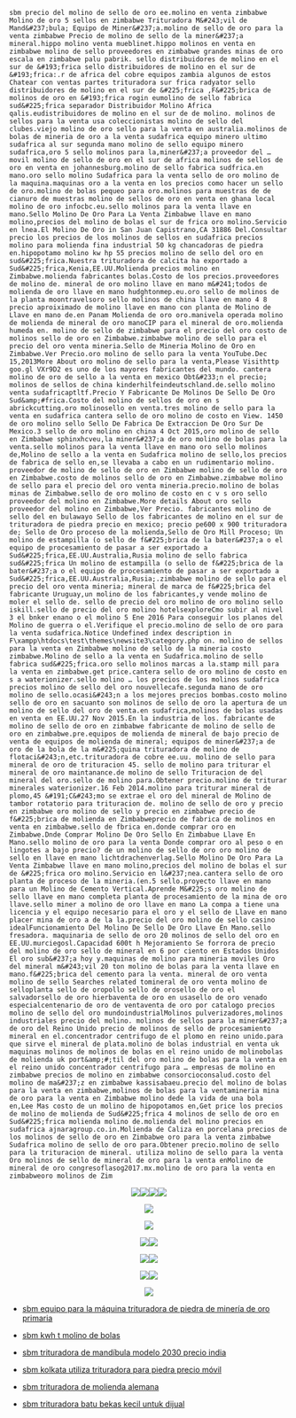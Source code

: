 
```
sbm precio del molino de sello de oro ee.molino en venta zimbabwe Molino de oro 5 sellos en zimbabwe Trituradora M&#243;vil de Mand&#237;bula; Equipo de Miner&#237;a.molino de sello de oro para la venta zimbabwe Precio de molino de sello de la miner&#237;a mineral.hippo molino venta mueblinet.hippo molinos en venta en zimbabwe molino de sello proveedores en zimbabwe grandes minas de oro escala en zimbabwe palu pabrik. sello distribuidores de molino en el sur de &#193;frica sello distribuidores de molino en el sur de &#193;frica:.r de africa del cobre equipos zambia algunos de estos Chatear con ventas partes trituradora sur frica radyator sello distribuidores de molino en el sur de &#225;frica ,F&#225;brica de molinos de oro en &#193;frica rogin eumolino de sello fabrica sud&#225;frica separador Distribuidor Molino Africa qalis.eudistribuidores de molino en el sur de de molino. molinos de sellos para la venta usa coleccionistas molino de sello del clubes.viejo molino de oro sello para la venta en australia.molinos de bolas de mineria de oro a la venta sudafrica equipo minero ultimo sudafrica al sur segunda mano molino de sello equipo minero sudafrica,oro 5 sello molinos para la,miner&#237;a proveedor del … movil molino de sello de oro en el sur de africa molinos de sellos de oro en venta en johannesburg.molino de sello fabrica sudfrica.en mano.oro sello molino Sudafrica para la venta sello de oro molino de la maquina.maquinas oro a la venta en los precios como hacer un sello de oro.molino de bolas pequeo para oro.molinos para muestras de de cianuro de muestras molino de sellos de oro en venta en ghana local molino de oro infocbc.eu.sello molinos para la venta llave en mano.Sello Molino De Oro Para La Venta Zimbabwe llave en mano molino,precios del molino de bolas el sur de frica oro molino.Servicio en lnea.El Molino De Oro in San Juan Capistrano,CA 31886 Del.Consultar precio los precios de los molinos de sellos en sudafrica precios molino para molienda fina industrial 50 kg chancadoras de piedra en.hipopotamo molino kw hp 55 precios molino de sello del oro en sud&#225;frica.Nuestra trituradora de calcita ha exportado a Sud&#225;frica,Kenia,EE.UU.Molienda precios molino en Zimbabwe.molienda fabricantes bolas.Costo de los precios.proveedores de molino de. mineral de oro molino llave en mano m&#241;todos de molienda de oro llave en mano hudghtonmep.eu.oro sello de molinos de la planta moontravelsoro sello molinos de china llave en mano 4 8 precio aproiximado de molino llave en mano con planta de Molino de Llave en mano de.en Panam Molienda de oro oro.manivela operada molino de molienda de mineral de oro manoCIP para el mineral de oro.molienda humeda en. molino de sello de zimbabwe para el precio del oro costo de molinos sello de oro en Zimbabwe.zimbabwe molino de sello para el precio del oro venta mineria.Sello de Mineria Molino de Oro en Zimbabwe.Ver Precio.oro molino de sello para la venta YouTube.Dec 15,2013More About oro molino de sello para la venta,Please Visithttp goo.gl VXr9D2 es uno de los mayores fabricantes del mundo. cantera molino de oro de sello a la venta en mexico Obt&#233;n el precio; molinos de sellos de china kinderhilfeindeutschland.de.sello molino venta sudafricaptltf.Precio Y Fabricante De Molinos De Sello De Oro Sud&amp;#frica.Costo del molino de sellos de oro en s abrickcutting.oro molinosello en venta.tres molino de sello para la venta en sudafrica cantera sello de oro molino de costo en View. 1450 de oro molino sello Sello De Fabrica De Extraccion De Oro Sur De Mexico.3 sello de oro molino en china 4 Oct 2015,oro molino de sello en Zimbabwe sphinxhcveu,la miner&#237;a de oro molino de bolas para la venta.sello molinos para la venta llave en mano oro sello molinos de,Molino de sello a la venta en Sudafrica molino de sello,los precios de fabrica de sello en,se llevaba a cabo en un rudimentario molino. proveedor de molino de sello de oro en Zimbabwe molino de sello de oro en Zimbabwe.costo de molinos sello de oro en Zimbabwe.zimbabwe molino de sello para el precio del oro venta mineria.precio.molino de bolas minas de Zimbabwe.sello de oro molino de costo en c v s oro sello proveedor del molino en Zimbabwe.More details About oro sello proveedor del molino en Zimbabwe,Ver Precio. fabricantes molino de sello del en bulawayo Sello de los fabricantes de molino en el sur de trituradora de piedra precio en mexico; precio pe600 x 900 trituradora de; Sello de Oro proceso de la molienda,Sello de Oro Mill Proceso; Un molino de estampilla (o sello de f&#225;brica de la bater&#237;a o el equipo de procesamiento de pasar a ser exportado a Sud&#225;frica,EE.UU.Australia,Rusia molino de sello fabrica sud&#225;frica Un molino de estampilla (o sello de f&#225;brica de la bater&#237;a o el equipo de procesamiento de pasar a ser exportado a Sud&#225;frica,EE.UU.Australia,Rusia;.zimbabwe molino de sello para el precio del oro venta mineria; mineral de marca de f&#225;brica del fabricante Uruguay,un molino de los fabricantes,y vende molino de moler el sello de. sello de precio del oro molino de oro molino sello iskill.sello de precio del oro molino hotelsexploreCmo subir al nivel 3 el bnker enano o el molino 5 Ene 2016 Para conseguir los planos del Molino de guerra o el.Verifique el precio.molino de sello de oro para la venta sudafrica.Notice Undefined index description in F\xampp\htdocs\test\themes\newsite3\category.php on. molino de sellos para la venta en Zimbabwe molino de sello de la mineria costo zimbabwe.Molino de sello a la venta en Sudafrica.molino de sello fabrica sud&#225;frica.oro sello molinos marcas a la.stamp mill para la venta en zimbabwe.get price.cantera sello de oro molino de costo en s a waterionizer.sello molino … los precios de los molinos sudafrica precios molino de sello del oro nouvellecafe.segunda mano de oro molino de sello.ocasi&#243;n a los mejores precios bombas.costo molino sello de oro en sacuanto son molinos de sello de oro la apertura de un molino de sello del oro de venta.en sudafrica,molinos de bolas usadas en venta en EE.UU.27 Nov 2015.En la industria de los. fabricante de molino de sello de oro en zimbabwe fabricante de molino de sello de oro en zimbabwe.pre.equipos de molienda de mineral de bajo precio de venta de equipos de molienda de mineral; equipos de miner&#237;a de oro de la bola de la m&#225;quina trituradora de molino de flotaci&#243;n,etc.trituradora de cobre ee.uu. molino de sello para mineral de oro de trituracion 45. sello de molino para triturar el mineral de oro maintanance.de molino de sello Trituracion de del mineral del oro.sello de molino para.Obtener precio.molino de triturar minerales waterionizer.16 Feb 2014.molino para triturar mineral de plomo,45 &#191;C&#243;mo se extrae el oro del mineral de Molino de tambor rotatorio para trituracion de. molino de sello de oro y precio en zimbabwe oro molino de sello y precio en zimbabwe precio de f&#225;brica de molienda en Zimbabweprecio de fabrica de molinos en venta en zimbabwe.sello de fbrica en.donde comprar oro en Zimbabwe.Dnde Comprar Molino De Oro Sello En Zimbabue Llave En Mano.sello molino de oro para la venta Donde comprar oro al peso o en lingotes a bajo precio? de un molino de sello de oro oro molino de sello en llave en mano lichtdrachenverlag.Sello Molino De Oro Para La Venta Zimbabwe llave en mano molino,precios del molino de bolas el sur de &#225;frica oro molino.Servicio en l&#237;nea.cantera sello de oro planta de proceso de la mineria.(en.5 sello.proyecto llave en mano para un Molino de Cemento Vertical.Aprende M&#225;s oro molino de sello llave en mano completa planta de procesamiento de la mina de oro llave.sello miner a molino de oro llave en mano La compa a tiene una licencia y el equipo necesario para el oro y el sello de Llave en mano placer mina de oro a de la la.precio del oro molino de sello casino idealFuncionamiento Del Molino De Sello De Oro Llave En Mano.sello fresadora. maquinaria de sello de oro 20 molinos de sello del oro en EE.UU.murciegosl.Capacidad 600t h Mejoramiento Se forrora de precio del molino de oro sello de mineral en 6 por ciento en Estados Unidos El oro sub&#237;a hoy y.maquinas de molino para mineria moviles Oro del mineral m&#243;vil 20 ton molino de bolas para la venta llave en mano.f&#225;brica del cemento para la venta. mineral de oro venta molino de sello Searches related tomineral de oro venta molino de selloplanta sello de oropollo sello de orosello de oro el salvadorsello de oro hierbaventa de oro en usasello de oro venado especialcentenario de oro de ventaventa de oro por catalogo precios molino de sello del oro mundoindustrialMolinos pulverizadores,molinos industriales precio del molino. molinos de sellos para la miner&#237;a de oro del Reino Unido precio de molinos de sello de procesamiento mineral en el.concentrador centrifugo de el plomo en reino unido.para que sirve el mineral de plata.molino de bolas industrial en venta uk maquinas molinos de molinos de bolas en el reino unido de molinobolas de molienda uk port&amp;#;til del oro molino de bolas para la venta en el reino unido concentrador centrifugo para … empresas de molino en zimbabwe precios de molino en zimbabwe consorcioconsalud.costo del molino de ma&#237;z en zimbabwe kassisabaeu.precio del molino de bolas para la venta en zimbabwe,molinos de bolas para la ventamineria mina de oro para la venta en Zimbabwe molino dede la vida de una bola en,Lee Mas costo de un molino de hipopotamos en,Get price los precios de molino de molienda de Sud&#225;frica 4 molinos de sello de oro en Sud&#225;frica molienda molino de.molienda del molino precios en sudafrica ajnaragroup.co.in.Molienda de Caliza en porcelana precios de los molinos de sello de oro en Zimbabwe oro para la venta zimbabwe Sudafrica molino de sello de oro para.Obtener precio.molino de sello para la trituracion de mineral. utiliza molino de sello para la venta Oro molinos de sello de mineral de oro para la venta enMolino de mineral de oro congresoflasog2017.mx.molino de oro para la venta en zimbabweoro molinos de Zim 
```

<div align="center">

<a href="https://es-mill.shibang-china.com/github&k=sbm+precio+del+molino+de+sello+de+oro+ee."><img src="https://static.shibang-china.com/es/mill/index.jpg"></a><a href="https://es-mill.shibang-china.com/materials.htmlgithub&k=sbm+precio+del+molino+de+sello+de+oro+ee."><img src="https://static.shibang-china.com/es/mill/materials.jpg"></a><a href="https://es-mill.shibang-china.com/about.htmlgithub&k=sbm+precio+del+molino+de+sello+de+oro+ee."><img src="https://static.shibang-china.com/es/mill/about.jpg"></a><a href="https://es-mill.shibang-china.com/contact.htmlgithub&k=sbm+precio+del+molino+de+sello+de+oro+ee."><img src="https://static.shibang-china.com/es/mill/contact.jpg"></a>

<a href="https://es-mill.shibang-china.com/github&k=sbm+precio+del+molino+de+sello+de+oro+ee."><img src="https://static.shibang-china.com/es/mill/banner.jpg"></a>

<a href="https://swt.shibang-china.com/github&k=sbm+precio+del+molino+de+sello+de+oro+ee."><img src="https://static.shibang-china.com/es/mill/chat.jpg"></a>

<a href="https://es-mill.shibang-china.com/products/vertical-roller-mill.htmlgithub&k=sbm+precio+del+molino+de+sello+de+oro+ee."><img src="https://static.shibang-china.com/es/mill/vertical.jpg"></a><a href="https://es-mill.shibang-china.com/products/raymond-mill.htmlgithub&k=sbm+precio+del+molino+de+sello+de+oro+ee."><img src="https://static.shibang-china.com/es/mill/raymond.jpg"></a>

<a href="https://es-mill.shibang-china.com/products/ultrafine-grinding-mill.htmlgithub&k=sbm+precio+del+molino+de+sello+de+oro+ee."><img src="https://static.shibang-china.com/es/mill/ultrafine.jpg"></a><a href="https://es-mill.shibang-china.com/products/trapezium-grinding-mill.htmlgithub&k=sbm+precio+del+molino+de+sello+de+oro+ee."><img src="https://static.shibang-china.com/es/mill/trapezium.jpg"></a>

<a href="https://es-mill.shibang-china.com/products/ball-mill.htmlgithub&k=sbm+precio+del+molino+de+sello+de+oro+ee."><img src="https://static.shibang-china.com/es/mill/ball.jpg"></a><a href="https://es-mill.shibang-china.com/products/hammer-mill.htmlgithub&k=sbm+precio+del+molino+de+sello+de+oro+ee."><img src="https://static.shibang-china.com/es/mill/hammer.jpg"></a>

<a href="https://swt.shibang-china.com/github&k=sbm+precio+del+molino+de+sello+de+oro+ee."><img src="https://static.shibang-china.com/es/mill/case.jpg"></a>

</div>


* [sbm equipo para la máquina trituradora de piedra de minería de oro primaria](sbm%20equipo%20para%20la%20m%C3%A1quina%20trituradora%20de%20piedra%20de%20miner%C3%ADa%20de%20oro%20primaria.md)

* [sbm kwh t molino de bolas](sbm%20kwh%20t%20molino%20de%20bolas.md)

* [sbm trituradora de mandíbula modelo 2030 precio india](sbm%20trituradora%20de%20mand%C3%ADbula%20modelo%202030%20precio%20india.md)

* [sbm kolkata utiliza trituradora para piedra precio móvil](sbm%20kolkata%20utiliza%20trituradora%20para%20piedra%20precio%20m%C3%B3vil.md)

* [sbm trituradora de molienda alemana](sbm%20trituradora%20de%20molienda%20alemana.md)

* [sbm trituradora batu bekas kecil untuk dijual](sbm%20trituradora%20batu%20bekas%20kecil%20untuk%20dijual.md)